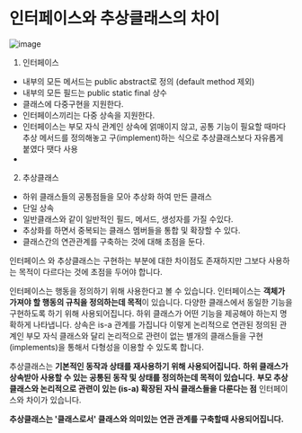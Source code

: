 # 인터페이스와 추상클래스의 차이

![image](https://github.com/user-attachments/assets/839d5567-a155-449a-bbf3-f8594a9af930)


1. 인터페이스
  - 내부의 모든 메서드는 public abstract로 정의 (default method 제외)
  - 내부의 모든 필드는 public static final 상수
  - 클래스에 다중구현을 지원한다.
  - 인터페이스끼리는 다중 상속을 지원한다.
  - 인터페이스는 부모 자식 관계인 상속에 얽매이지 않고, 공통 기능이 필요할 때마다 추상 메서드를 정의해놓고 구(implement)하는 식으로 추상클래스보다 자유롭게 붙였다 땟다 사용
  - 

2. 추상클래스
  - 하위 클래스들의 공통점들을 모아 추상화 하여 만든 클래스
  - 단일 상속
  - 일반클래스와 같이 일반적인 필드, 메서드, 생성자를 가질 수있다.
  - 추상화를 하면서 중복되는 클래스 멤버들을 통합 및 확장할 수 있다.
  - 클래스간의 연관관계를 구축하는 것에 대해 초점을 둔다.

인터페이스 와 추상클래스는 구현하는 부분에 대한 차이점도 존재하지만 그보다 사용하는 목적이 다르다는 것에 초점을 두어야 합니다.

인터페이스는 행동을 정의하기 위해 사용한다고 볼 수 있습니다.
인터페이스는 **객체가 가져야 할 행동의 규칙을 정의하는데 목적**이 있습니다.
다양한 클래스에서 동일한 기능을 구현하도록 하기 위해 사용되어집니다. 하위 클래스가 어떤 기능을 제공해야 하는지 명확하게 나타냅니다.
상속은 is-a 관계를 가집니다 이렇게 논리적으로 연관된 정의된 관계인 부모 자식 클래스와 달리 논리적으로 관련이 없는 별개의 클래스들을 구현(implements)을 통해서 다형성을 이용할 수 있도록 합니다.


추상클래스는 **기본적인 동작과 상태를 재사용하기 위해 사용되어집니다.**
**하위 클래스가 상속받아 사용할 수 있는 공통된 동작 및 상태를 정의하는데 목적이 있습니다.**
**부모 추상 클래스와 논리적으로 관련이 있는 (is-a) 확장된 자식 클래스들을 다룬다는 점** 인터페이스와 차이가 있습니다.

**추상클래스는 '클래스로서' 클래스와 의미있는 연관 관계를 구축할때 사용되어집니다.**






